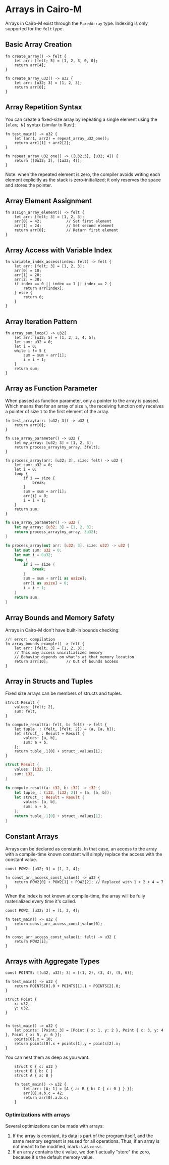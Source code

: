 # Arrays in Cairo-M

Arrays in Cairo-M exist through the `FixedArray` type. Indexing is only
supported for the `felt` type.

## Basic Array Creation

```cairo-m
fn create_array() -> felt {
    let arr: [felt; 5] = [1, 2, 3, 0, 0];
    return arr[4];
}
```

```cairo-m
fn create_array_u32() -> u32 {
    let arr: [u32; 3] = [1, 2, 3];
    return arr[0];
}
```

## Array Repetition Syntax

You can create a fixed-size array by repeating a single element using the
`[elem; N]` syntax (similar to Rust):

```cairo-m
fn test_main() -> u32 {
    let (arr1, arr2) = repeat_array_u32_one();
    return arr1[1] + arr2[2];
}

fn repeat_array_u32_one() -> ([u32;3], [u32; 4]) {
    return ([0u32; 3], [1u32; 4]);
}
```

Note: when the repeated element is zero, the compiler avoids writing each
element explicitly as the stack is zero-initialized; it only reserves the space
and stores the pointer.

## Array Element Assignment

```cairo-m
fn assign_array_element() -> felt {
    let arr: [felt; 3] = [1, 2, 3];
    arr[0] = 42;           // Set first element
    arr[1] = 24;           // Set second element
    return arr[0];         // Return first element
}
```

## Array Access with Variable Index

```cairo-m
fn variable_index_access(index: felt) -> felt {
    let arr: [felt; 3] = [1, 2, 3];
    arr[0] = 10;
    arr[1] = 20;
    arr[2] = 30;
    if index == 0 || index == 1 || index == 2 {
        return arr[index];
    } else {
        return 0;
    }
}
```

## Array Iteration Pattern

```cairo-m
fn array_sum_loop() -> u32{
    let arr: [u32; 5] = [1, 2, 3, 4, 5];
    let sum: u32 = 0;
    let i = 0;
    while i != 5 {
        sum = sum + arr[i];
        i = i + 1;
    }
    return sum;
}
```

## Array as Function Parameter

When passed as function parameter, only a pointer to the array is passed. Which
means that for an array of size `n`, the receiving function only receives a
pointer of size `1` to the first element of the array.

```cairo-m
fn test_array(arr: [u32; 3]) -> u32 {
    return arr[0];
}
```

```cairo-m
fn use_array_parameter() -> u32 {
    let my_array: [u32; 3] = [1, 2, 3];
    return process_array(my_array, 3felt);
}

fn process_array(arr: [u32; 3], size: felt) -> u32 {
    let sum: u32 = 0;
    let i = 0;
    loop {
        if i == size {
            break;
        }
        sum = sum + arr[i];
        arr[i] = 0;
        i = i + 1;
    }
    return sum;
}
```

```rust
fn use_array_parameter() -> u32 {
    let my_array: [u32; 3] = [1, 2, 3];
    return process_array(my_array, 3u32);
}

fn process_array(mut arr: [u32; 3], size: u32) -> u32 {
    let mut sum: u32 = 0;
    let mut i = 0u32;
    loop {
        if i == size {
            break;
        }
        sum = sum + arr[i as usize];
        arr[i as usize] = 0;
        i = i + 1;
    }
    return sum;
}
```

## Array Bounds and Memory Safety

Arrays in Cairo-M don't have built-in bounds checking:

```cairo-m
//! error: compilation
fn array_bounds_example() -> felt {
    let arr: [felt; 3] = [1, 2, 3];
    // This may access uninitialized memory
    // Behavior depends on what's at that memory location
    return arr[10];        // Out of bounds access
}
```

## Array in Structs and Tuples

Fixed size arrays can be members of structs and tuples.

```cairo-m
struct Result {
    values: [felt; 2],
    sum: felt,
}

fn compute_result(a: felt, b: felt) -> felt {
    let tuple_ : (felt, [felt; 2]) = (a, [a, b]);
    let struct_ : Result = Result {
        values: [a, b],
        sum: a + b,
    };
    return tuple_.1[0] + struct_.values[1];
}
```

```rust
struct Result {
    values: [i32; 2],
    sum: i32,
}

fn compute_result(a: i32, b: i32) -> i32 {
    let tuple_ : (i32, [i32; 2]) = (a, [a, b]);
    let struct_ : Result = Result {
        values: [a, b],
        sum: a + b,
    };
    return tuple_.1[0] + struct_.values[1];
}
```

## Constant Arrays

Arrays can be declared as constants. In that case, an access to the array with a
compile-time known constant will simply replace the access with the constant
value.

```cairo-m
const POW2: [u32; 3] = [1, 2, 4];

fn const_arr_access_const_value() -> u32 {
    return POW2[0] + POW2[1] + POW2[2]; // Replaced with 1 + 2 + 4 = 7
}
```

When the index is not known at compile-time, the array will be fully
materialized every time it's called.

```cairo-m
const POW2: [u32; 3] = [1, 2, 4];

fn test_main() -> u32 {
    return const_arr_access_const_value(0);
}

fn const_arr_access_const_value(i: felt) -> u32 {
    return POW2[i];
}
```

## Arrays with Aggregate Types

```cairo-m
const POINTS: [(u32, u32); 3] = [(1, 2), (3, 4), (5, 6)];

fn test_main() -> u32 {
    return POINTS[0].0 + POINTS[1].1 + POINTS[2].0;
}
```

```cairo-m
struct Point {
    x: u32,
    y: u32,
}


fn test_main() -> u32 {
    let points: [Point; 3] = [Point { x: 1, y: 2 }, Point { x: 3, y: 4 }, Point { x: 5, y: 6 }];
    points[0].x = 10;
    return points[0].x + points[1].y + points[2].x;
}
```

You can nest them as deep as you want.

```cairo-m
    struct C { c: u32 }
    struct B { b: C }
    struct A { a: B }

    fn test_main() -> u32 {
        let arr: [A; 1] = [A { a: B { b: C { c: 0 } } }];
        arr[0].a.b.c = 42;
        return arr[0].a.b.c;
    }
```

### Optimizations with arrays

Several optimizations can be made with arrays:

1. If the array is constant, its data is part of the program itself, and the
   same memory segment is reused for all operations. Thus, if an array is not
   meant to be modified, mark is as `const`.
2. If an array contains the `0` value, we don't actually "store" the zero,
   because it's the default memory value.
